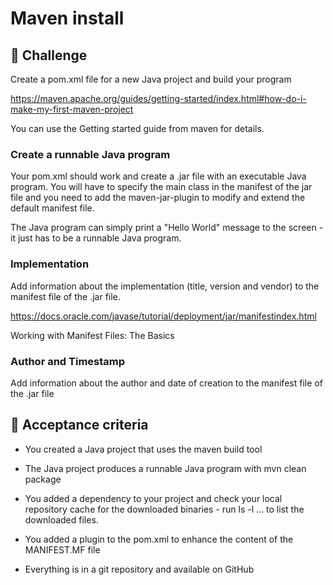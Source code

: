 # Maven install

## 💪 Challenge
Create a pom.xml file for a new Java project and build your program

https://maven.apache.org/guides/getting-started/index.html#how-do-i-make-my-first-maven-project

You can use the Getting started guide from maven for details.

### Create a runnable Java program
Your pom.xml should work and create a .jar file with an executable Java program. You will have to specify the main class in the manifest of the jar file and you need to add the maven-jar-plugin to modify and extend the default manifest file.

The Java program can simply print a "Hello World" message to the screen - it just has to be a runnable Java program.

### Implementation
Add information about the implementation (title, version and vendor) to the manifest file of the .jar file.

https://docs.oracle.com/javase/tutorial/deployment/jar/manifestindex.html

Working with Manifest Files: The Basics

### Author and Timestamp
Add information about the author and date of creation to the manifest file of the .jar file

## 🧐 Acceptance criteria
- You created a Java project that uses the maven build tool

- The Java project produces a runnable Java program with mvn clean package

- You added a dependency to your project and check your local repository cache for the downloaded binaries - run ls -l ... to list the downloaded files.

- You added a plugin to the pom.xml to enhance the content of the MANIFEST.MF file

- Everything is in a git repository and available on GitHub

